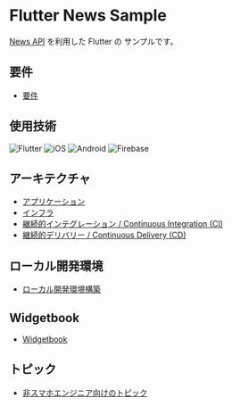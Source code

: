 # Flutter News Sample

[News API](https://newsapi.org/) を利用した Flutter の サンプルです。

## 要件

- [要件](doc/requirements.md)

## 使用技術

<!--
アイコンはこちらから
- https://shields.io/
--->

![Flutter](https://img.shields.io/badge/Flutter-02569B?logo=flutter&style=plastic)
![iOS](https://img.shields.io/badge/iOS-000000?logo=ios&style=plastic)
![Android](https://img.shields.io/badge/Android-A4C639?logo=android&style=plastic)
![Firebase](https://img.shields.io/badge/-Firebase-FFCA28.svg?logo=firebase&style=plastic)

## アーキテクチャ

- [アプリケーション](doc/architecture/application.md)
- [インフラ](doc/architecture/infrastructure.md)
- [継続的インテグレーション / Continuous Integration (CI)](doc/architecture/continuous_integration.md)
- [継続的デリバリー / Continuous Delivery (CD)](doc/architecture/continuous_delivery.md)

## ローカル開発環境

- [ローカル開発環境構築](doc/local_development_setup.md)

## Widgetbook

- [Widgetbook](https://greendrop.github.io/flutter_news_sample/doc/widgetbook/)

## トピック

- [非スマホエンジニア向けのトピック](doc/topics/topics_for_non_smartphone_engineers.md)
